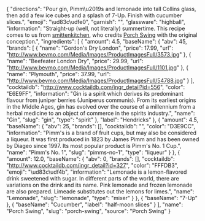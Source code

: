 {
    "directions": "Pour gin, Pimm\u2019s and lemonade into tall Collins glass, then add a few ice cubes and a splash of 7-Up. Finish with cucumber slices.",
    "emoji": "\ud83c\udfe0",
    "garnish": "",
    "glassware": "highball",
    "information": "Straight-up (well, not literally) summertime.  This recipe comes to us from [smittenkitchen](http://smittenkitchen.com/blog/2010/07/porch-swing/), who credits [Porch Swing](http://www.bluesmoke.com/) with the original conception.",
    "ingredients": [
        {
            "amount": 4.5,
            "baseName": {
                "abv": 45,
                "brands": [
                    {
                        "name": "Gordon's Dry London",
                        "price": 17.99,
                        "url": "http://www.bevmo.com/Media/Images/ProductImagesFull/3573.jpg"
                    },
                    {
                        "name": "Beefeater London Dry",
                        "price": 29.99,
                        "url": "http://www.bevmo.com/Media/Images/ProductImagesFull/1101.jpg"
                    },
                    {
                        "name": "Plymouth",
                        "price": 37.99,
                        "url": "http://www.bevmo.com/Media/Images/ProductImagesFull/54788.jpg"
                    }
                ],
                "cocktaildb": "http://www.cocktaildb.com/ingr_detail?id=556",
                "color": "E6E9FF",
                "information": "Gin is a spirit which derives its predominant flavour from juniper berries (Juniperus communis). From its earliest origins in the Middle Ages, gin has evolved over the course of a millennium from a herbal medicine to an object of commerce in the spirits industry.",
                "name": "Gin",
                "slug": "gin",
                "type": "spirit"
            },
            "label": "Hendricks"
        },
        {
            "amount": 4.5,
            "baseName": {
                "abv": 25,
                "brands": [],
                "cocktaildb": "",
                "color": "D3E9CC",
                "information": "Pimm's is a brand of fruit cups, but may also be considered a liqueur. It was first produced in 1823 by James Pimm and has been owned by Diageo since 1997. Its most popular product is Pimm's No. 1 Cup.",
                "name": "Pimm's No. 1",
                "slug": "pimms-no-1",
                "type": "liqueur"
            }
        },
        {
            "amount": 12.0,
            "baseName": {
                "abv": 0,
                "brands": [],
                "cocktaildb": "http://www.cocktaildb.com/ingr_detail?id=327",
                "color": "FFFDB3",
                "emoji": "\ud83c\udf4b",
                "information": "Lemonade is a lemon-flavored drink sweetened with sugar. In different parts of the world, there are variations on the drink and its name. Pink lemonade and frozen lemonade are also prepared. Limeade substitutes out the lemons for limes.",
                "name": "Lemonade",
                "slug": "lemonade",
                "type": "mixer"
            }
        },
        {
            "baseName": "7-Up"
        },
        {
            "baseName": "Cucumber",
            "label": "half-moon slices"
        }
    ],
    "name": "Porch Swing",
    "slug": "porch-swing",
    "source": "Porch Swing"
}